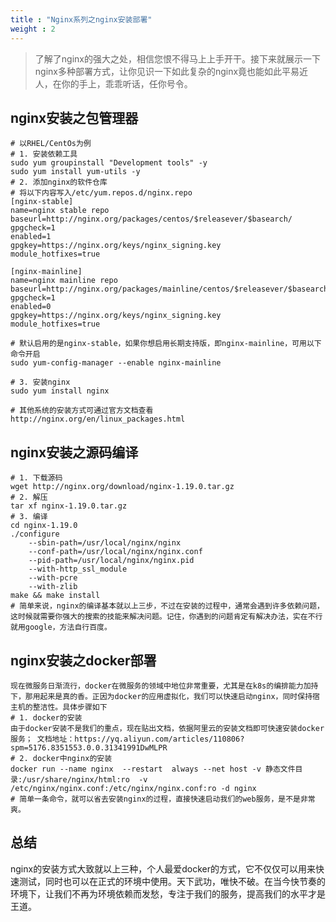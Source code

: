 ```yaml
---
title : "Nginx系列之nginx安装部署"
weight : 2
---
```

> 了解了nginx的强大之处，相信您恨不得马上上手开干。接下来就展示一下nginx多种部署方式，让你见识一下如此复杂的nginx竟也能如此平易近人，在你的手上，乖乖听话，任你号令。

##  nginx安装之包管理器

```shell
# 以RHEL/CentOs为例
# 1. 安装依赖工具
sudo yum groupinstall "Development tools" -y
sudo yum install yum-utils -y
# 2. 添加nginx的软件仓库
# 将以下内容写入/etc/yum.repos.d/nginx.repo
[nginx-stable]
name=nginx stable repo
baseurl=http://nginx.org/packages/centos/$releasever/$basearch/
gpgcheck=1
enabled=1
gpgkey=https://nginx.org/keys/nginx_signing.key
module_hotfixes=true

[nginx-mainline]
name=nginx mainline repo
baseurl=http://nginx.org/packages/mainline/centos/$releasever/$basearch/
gpgcheck=1
enabled=0
gpgkey=https://nginx.org/keys/nginx_signing.key
module_hotfixes=true

# 默认启用的是nginx-stable，如果你想启用长期支持版，即nginx-mainline，可用以下命令开启
sudo yum-config-manager --enable nginx-mainline

# 3. 安装nginx
sudo yum install nginx

# 其他系统的安装方式可通过官方文档查看
http://nginx.org/en/linux_packages.html
```

## nginx安装之源码编译

```shell
# 1. 下载源码
wget http://nginx.org/download/nginx-1.19.0.tar.gz
# 2. 解压
tar xf nginx-1.19.0.tar.gz
# 3. 编译
cd nginx-1.19.0
./configure
    --sbin-path=/usr/local/nginx/nginx
    --conf-path=/usr/local/nginx/nginx.conf
    --pid-path=/usr/local/nginx/nginx.pid
    --with-http_ssl_module
    --with-pcre
    --with-zlib
make && make install
# 简单来说，nginx的编译基本就以上三步，不过在安装的过程中，通常会遇到许多依赖问题，这时候就需要你强大的搜索的技能来解决问题。记住，你遇到的问题肯定有解决办法，实在不行就用google，方法自行百度。

```

## nginx安装之docker部署

```shell
现在微服务日渐流行，docker在微服务的领域中地位非常重要，尤其是在k8s的编排能力加持下，那用起来是真的香。正因为docker的应用虚拟化，我们可以快速启动nginx，同时保持宿主机的整洁性。具体步骤如下
# 1. docker的安装
由于docker安装不是我们的重点，现在贴出文档，依据阿里云的安装文档即可快速安装docker服务； 文档地址：https://yq.aliyun.com/articles/110806?spm=5176.8351553.0.0.31341991DwMLPR
# 2. docker中nginx的安装
docker run --name nginx  --restart  always --net host -v 静态文件目录:/usr/share/nginx/html:ro  -v /etc/nginx/nginx.conf:/etc/nginx/nginx.conf:ro -d nginx
# 简单一条命令，就可以省去安装nginx的过程，直接快速启动我们的web服务，是不是非常爽。
```

## 总结

nginx的安装方式大致就以上三种，个人最爱docker的方式，它不仅仅可以用来快速测试，同时也可以在正式的环境中使用。天下武功，唯快不破。在当今快节奏的环境下，让我们不再为环境依赖而发愁，专注于我们的服务，提高我们的水平才是王道。

